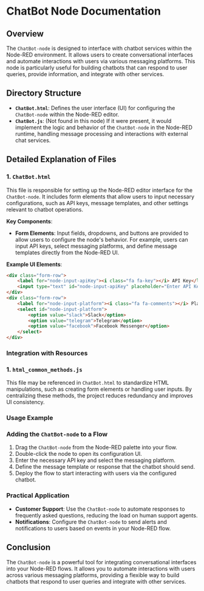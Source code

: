 
# ChatBot Node Documentation

## Overview
The `ChatBot-node` is designed to interface with chatbot services within the Node-RED environment. It allows users to create conversational interfaces and automate interactions with users via various messaging platforms. This node is particularly useful for building chatbots that can respond to user queries, provide information, and integrate with other services.

## Directory Structure

- **`ChatBot.html`**: Defines the user interface (UI) for configuring the `ChatBot-node` within the Node-RED editor.
- **`ChatBot.js`**: (Not found in this node) If it were present, it would implement the logic and behavior of the `ChatBot-node` in the Node-RED runtime, handling message processing and interactions with external chat services.

## Detailed Explanation of Files

### 1. `ChatBot.html`
This file is responsible for setting up the Node-RED editor interface for the `ChatBot-node`. It includes form elements that allow users to input necessary configurations, such as API keys, message templates, and other settings relevant to chatbot operations.

**Key Components**:
- **Form Elements**: Input fields, dropdowns, and buttons are provided to allow users to configure the node's behavior. For example, users can input API keys, select messaging platforms, and define message templates directly from the Node-RED UI.

**Example UI Elements**:
```html
<div class="form-row">
    <label for="node-input-apiKey"><i class="fa fa-key"></i> API Key</label>
    <input type="text" id="node-input-apiKey" placeholder="Enter API Key">
</div>
<div class="form-row">
    <label for="node-input-platform"><i class="fa fa-comments"></i> Platform</label>
    <select id="node-input-platform">
        <option value="slack">Slack</option>
        <option value="telegram">Telegram</option>
        <option value="facebook">Facebook Messenger</option>
    </select>
</div>
```

### Integration with Resources

### 1. `html_common_methods.js`
This file may be referenced in `ChatBot.html` to standardize HTML manipulations, such as creating form elements or handling user inputs. By centralizing these methods, the project reduces redundancy and improves UI consistency.

### Usage Example

### Adding the `ChatBot-node` to a Flow
1. Drag the `ChatBot-node` from the Node-RED palette into your flow.
2. Double-click the node to open its configuration UI.
3. Enter the necessary API key and select the messaging platform.
4. Define the message template or response that the chatbot should send.
5. Deploy the flow to start interacting with users via the configured chatbot.

### Practical Application
- **Customer Support**: Use the `ChatBot-node` to automate responses to frequently asked questions, reducing the load on human support agents.
- **Notifications**: Configure the `ChatBot-node` to send alerts and notifications to users based on events in your Node-RED flow.

## Conclusion
The `ChatBot-node` is a powerful tool for integrating conversational interfaces into your Node-RED flows. It allows you to automate interactions with users across various messaging platforms, providing a flexible way to build chatbots that respond to user queries and integrate with other services.
